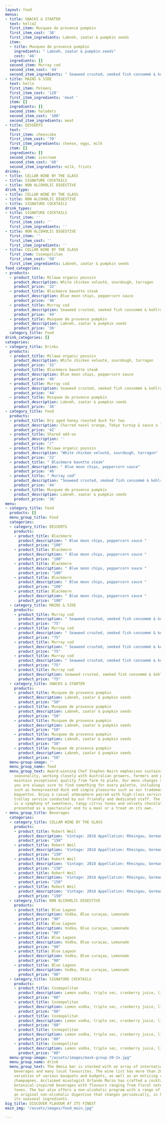 ```yaml
---
layout: food
menus:
- title: SNACKS & STARTER
  text: hello2
  first_item: Musquee de provence pumpkin
  first_item_cost: '36'
  first_item_ingredients: Labneh, zaatar & pumpkin seeds
  item:
  - title: Musquee de provence pumpkin
    ingredients: " Labneh, zaatar & pumpkin seeds"
    cost: '46'
  ingredients: []
  second_item: Murray cod
  second_item_cost: '44'
  second_item_ingredients: " ‍Seaweed crusted, smoked fish consommé & kohlrabi"
- title: MAINS & SIDE
  text: hello
  first_item: Pelmeni
  first_item_cost: '120'
  first_item_ingredients: 'meat '
  item: []
  ingredients: []
  second_item: holodets
  second_item_cost: '100'
  second_item_ingredients: meat
- title: DESSERTS
  text: ''
  first_item: cheescake
  first_item_cost: '70'
  first_item_ingredients: cheese, eggs, milk
  item: []
  ingredients: []
  second_item: icecream
  second_item_cost: '60'
  second_item_ingredients: milk, friuts
drinks:
- title: CELLAR WINE BY THE GLASS
- title: SIGNATURE COCKTAILS
- title: NON ALCOHOLIC DIGESTIVE
drink_type:
- title: CELLAR WINE BY THE GLASS
- title: NON ALCOHOLIC DIGESTIVE
- title: SIGNATURE COCKTAILS
drink_types:
- title: SIGNATURE COCKTAILS
  first_item: ''
  first_item_cost: ''
  first_item_ingredients: ''
- title: NON ALCOHOLIC DIGESTIVE
  first_item: ''
  first_item_cost: ''
  first_item_ingredients: ''
- title: CELLAR WINE BY THE GLASS
  first_item: Cosmopolitan
  first_item_cost: '50'
  first_item_ingredients: Labneh, zaatar & pumpkin seeds
food_categories:
- products:
  - product_title: Milawa organic poussin ‍
    product_description: White chicken velouté, sourdough, tarragon
    product_price: '32'
  - product_title: Blackmore bavette steak
    product_description: Blue moon chips, peppercorn sauce
    product_price: '46'
  - product_title: Murray cod
    product_description: Seaweed crusted, smoked fish consommé & kohlrabi
    product_price: '44'
  - product_title: Musquee de provence pumpkin
    product_description: Labneh, zaatar & pumpkin seeds
    product_price: '36'
  category_title: Food
drink_categories: []
categories:
- category_title: Drinks
  products:
  - product_title: Milawa organic poussin
    product_description: White chicken velouté, sourdough, tarragon
    product_price: '32'
  - product_title: Blackmore bavette steak
    product_description: Blue moon chips, peppercorn sauce
    product_price: '46'
  - product_title: Murray cod
    product_description: Seaweed crusted, smoked fish consommé & kohlrabi
    product_price: '44'
  - product_title: Musquee de provence pumpkin
    product_description: Labneh, zaatar & pumpkin seeds
    product_price: '36'
- category_title: Food
  products:
  - product_title: Dry aged honey roasted duck for two
    product_description: Charred navel orange, Tokyo turnip & sauce a l’orang
    product_price: '42'
  - product_title: Shared add-on
    product_description: ''
    product_price: "/"
  - product_title: Milawa organic poussin
    product_description: "‍White chicken velouté, sourdough, tarragon"
    product_price: '32'
  - product_title: " Blackmore bavette steak"
    product_description: " ‍Blue moon chips, peppercorn sauce"
    product_price: '46'
  - product_title: " Murray cod"
    product_description: "‍Seaweed crusted, smoked fish consommé & kohlrabi"
    product_price: '44'
  - product_title: Musquee de provence pumpkin
    product_description: Labneh, zaatar & pumpkin seeds
    product_price: '36'
menu:
- category_title: Food
  products: []
  menu_group_title: Food
  categories:
  - category_title: DESSERTS
    products:
    - product_title: Blackmore
      product_description: " ‍Blue moon chips, peppercorn sauce "
      product_price: "100"
    - product_title: Blackmore
      product_description: " ‍Blue moon chips, peppercorn sauce "
      product_price: "100"
    - product_title: Blackmore
      product_description: " ‍Blue moon chips, peppercorn sauce "
      product_price: "100"
    - product_title: Blackmore
      product_description: " ‍Blue moon chips, peppercorn sauce "
      product_price: "100"
    - product_title: Blackmore
      product_description: " ‍Blue moon chips, peppercorn sauce "
      product_price: "100"
  - category_title: MAINS & SIDE
    products:
    - product_title: Murray cod
      product_description: " ‍Seaweed crusted, smoked fish consommé & kohlrabi"
      product_price: "75"
    - product_title: Murray cod
      product_description: " ‍Seaweed crusted, smoked fish consommé & kohlrabi"
      product_price: "75"
    - product_title: Murray cod
      product_description: " ‍Seaweed crusted, smoked fish consommé & kohlrabi"
      product_price: "75"
    - product_title: Murray cod
      product_description: " ‍Seaweed crusted, smoked fish consommé & kohlrabi"
      product_price: "75"
    - product_title: Murray cod
      product_description: Seaweed crusted, smoked fish consommé & kohlrabi
      product_price: "75"
  - category_title: SNACKS & STARTER
    products:
    - product_title: Musquee de provence pumpkin
      product_description: Labneh, zaatar & pumpkin seeds
      product_price: "50"
    - product_title: Musquee de provence pumpkin
      product_description: Labneh, zaatar & pumpkin seeds
      product_price: "50"
    - product_title: Musquee de provence pumpkin
      product_description: Labneh, zaatar & pumpkin seeds
      product_price: "50"
    - product_title: Musquee de provence pumpkin
      product_description: Labneh, zaatar & pumpkin seeds
      product_price: "50"
    - product_title: Musquee de provence pumpkin
      product_description: Labneh, zaatar & pumpkin seeds
      product_price: "50"
  menu-group-image: ''
  menu_group_name: food
  menu_group_text: Award-winning Chef Stephen Nairn emphasises sustainability and
    seasonality, working closely with Australian growers, farmers and producers to
    maintain exceptional quality from farm to plate. Our menu changes seasonally but
    you are always sure to find something for every palette, including tastebud pleasers
    such as honeyroasted duck and simple pleasures such as our trademark crispy sourdough
    baguettes. Enjoy a casual atmosphere paired with high-class service, including
    trolley service conducted by our friendly and dedicated staff. The dessert menu
    is a symphony of sweetness, tangy citrus tones and velvety chocolate, perfectly
    presented as a spectacular end to a meal or a treat on its own.
- menu_group_title: Beverages
  categories:
  - category_title: CELLAR WINE BY THE GLASS
    products:
    - product_title: Robert Weil
      product_description: 'Vintage: 2018 Appellation: Rheingau, Germany ABV: 8.5%'
      product_price: "150"
    - product_title: Robert Weil
      product_description: 'Vintage: 2018 Appellation: Rheingau, Germany ABV: 8.5%'
      product_price: "150"
    - product_title: Robert Weil
      product_description: 'Vintage: 2018 Appellation: Rheingau, Germany ABV: 8.5%'
      product_price: "150"
    - product_title: Robert Weil
      product_description: 'Vintage: 2018 Appellation: Rheingau, Germany ABV: 8.5%'
      product_price: "150"
    - product_title: Robert Weil
      product_description: 'Vintage: 2018 Appellation: Rheingau, Germany ABV: 8.5%'
      product_price: "150"
  - category_title: NON ALCOHOLIC DIGESTIVE
    products:
    - product_title: Blue Lagoon
      product_description: Vodka, Blue curaçao, Lemonade
      product_price: "90"
    - product_title: Blue Lagoon
      product_description: Vodka, Blue curaçao, Lemonade
      product_price: "90"
    - product_title: Blue Lagoon
      product_description: Vodka, Blue curaçao, Lemonade
      product_price: "90"
    - product_title: Blue Lagoon
      product_description: Vodka, Blue curaçao, Lemonade
      product_price: "90"
    - product_title: Blue Lagoon
      product_description: Vodka, Blue curaçao, Lemonade
      product_price: "90"
  - category_title: SIGNATURE COCKTAILS
    products:
    - product_title: Cosmopolitan
      product_description: Lemon vodka, triple sec, cranberry juice, lime juice ice
      product_price: "80"
    - product_title: Cosmopolitan
      product_description: Lemon vodka, triple sec, cranberry juice, lime juice ice
      product_price: "80"
    - product_title: Cosmopolitan
      product_description: Lemon vodka, triple sec, cranberry juice, lime juice ice
      product_price: "80"
    - product_title: Cosmopolitan
      product_description: Lemon vodka, triple sec, cranberry juice, lime juice ice
      product_price: "80"
    - product_title: Cosmopolitan
      product_description: Lemon vodka, triple sec, cranberry juice, lime juice ice
      product_price: "80"
  menu-group-image: "/assets/images/mask-group-20-2x.jpg"
  menu_group_name: drink
  menu_group_text: The Omnia bar is stocked with an array of internationally renowned
    beverages and many local favourites. The wine list has more than 200 new and old-world
    varieties of various bouquets and budgets, as well as an enticing collection of
    champagnes. Acclaimed mixologist Orlando Marzo has crafted a cocktail menu of
    botanical-inspired beverages with flavours ranging from floral notes to earthy
    tones. The bar also offers a non-alcoholic program with a range of mocktails and
    an original non-alcoholic digestive that changes periodically, in harmony with
    its seasonal ingredients.
big_title: DISCOVER FLAVOUR AT ITS FINEST
main_img: "/assets/images/food_main.jpg"

---
```

